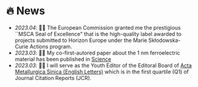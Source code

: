 # 🔥 News
- *2023.04*: 🎉🎉 The European Commission granted me the prestigious ``MSCA Seal of Excellence" that is the high-quality label awarded to projects submitted to Horizon Europe under the Marie Skłodowska-Curie Actions program.
- *2023.03*: 🎉🎉 My co-first-autored paper about the 1 nm ferroelectric material has been published in [Science](https://doi.org/10.1126/science.abm5134)
- *2023.03*: 🎉🎉 I will serve as the Youth Editor of the Editoral Board of [Acta Metallurgica Sinica (English Letters)](https://www.springer.com/journal/40195) which is in the first quartile (Q1) of Journal Citation Reports (JCR).
